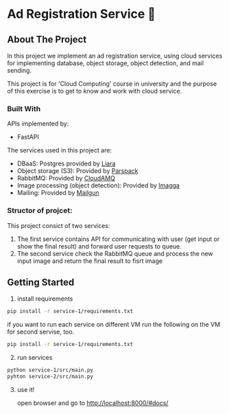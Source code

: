 # Ad Registration Service 📢

<!-- ABOUT THE PROJECT -->
## About The Project

In this project we implement an ad registration service, using cloud services for implementing database, object storage, object detection, and mail sending.

This project is for 'Cloud Computing' course in university and the purpose of this exercise is to get to know and work with cloud service.

### Built With

APIs implemented by:
 - FastAPI
 
The services used in this project are:

- DBaaS: Postgres provided by [Liara](https://liara.ir/)
- Object storage (S3): Provided by [Parspack](https://parspack.com/)
- RabbitMQ: Provided by [CloudAMQ](https://www.cloudamqp.com/)
- Image processing (object detection): Provided by [Imagga](https://imagga.com/)
- Mailing: Provided by [Mailgun](https://www.mailgun.com/)

 ### Structor of projcet:
 
  This project consict of two services: 
  
   1. The first service contains API for communicating with user (get input or show the final result) and forward user requests to queue.
   2. The second service check the RabbitMQ queue and process the new input image and return the final result to fisrt image


<!-- GETTING STARTED -->
## Getting Started
1. install requirements
  ```sh
  pip install -r service-1/requirements.txt
  ```
   if you want to run each service on different VM run the following on the VM for second servise, too.
  ```sh
  pip install -r service-1/requirements.txt
  ```
2. run services
  ```sh
  python service-1/src/main.py 
  pyhton service-2/src/main.py
  ```
3. use it!

   open browser and go to [http://localhost:8000/#docs/](http://localhost:8000/#docs/)

